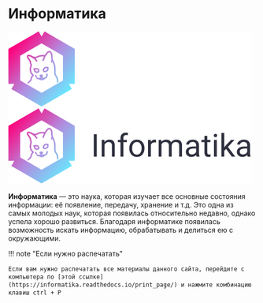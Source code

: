 # Информатика

![Banner-dark](index.assets/Banner-dark.png#only-dark)
![Banner-light](index.assets/Banner-light.png#only-light)

**Информатика** — это наука, которая изучает все основные состояния информации: её появление, передачу, хранение и т.д. Это одна из самых молодых наук, которая появилась относительно недавно, однако успела хорошо развиться. Благодаря информатике появилась возможность искать информацию, обрабатывать и делиться ею с окружающими.

!!! note "Если нужно распечатать"

    Если вам нужно распечатать все материалы данного сайта, перейдите с компьютера по [этой ссылке](https://informatika.readthedocs.io/print_page/) и нажмите комбинацию клавиш ctrl + P



